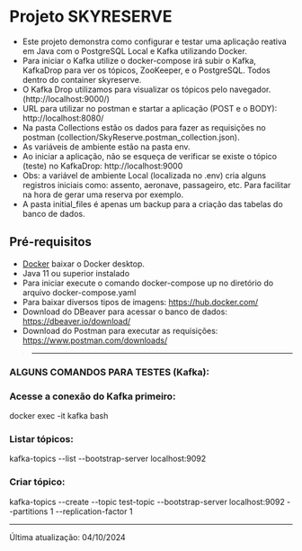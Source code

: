 # Projeto SKYRESERVE

- Este projeto demonstra como configurar e testar uma aplicação reativa em Java com o PostgreSQL Local e Kafka utilizando Docker.
- Para iniciar o Kafka utilize o docker-compose irá subir o Kafka, KafkaDrop para ver os tópicos, ZooKeeper, e o PostgreSQL. Todos dentro do container skyreserve.
- O Kafka Drop utilizamos para visualizar os tópicos pelo navegador. (http://localhost:9000/)
- URL para utilizar no postman e startar a aplicação (POST e o BODY): http://localhost:8080/
- Na pasta Collections estão os dados para fazer as requisições no postman (collection/SkyReserve.postman_collection.json). 
- As variáveis de ambiente estão na pasta env.
- Ao iniciar a aplicação, não se esqueça de verificar se existe o tópico (teste) no KafkaDrop: http://localhost:9000
- Obs: a variável de ambiente Local (localizada no .env) cria alguns registros iniciais como: assento, aeronave, passageiro, etc. Para facilitar na hora de gerar uma reserva por exemplo.
- A pasta initial_files é apenas um backup para a criação das tabelas do banco de dados.

## Pré-requisitos

- [Docker](https://docs.docker.com/get-docker/) baixar o Docker desktop.
- Java 11 ou superior instalado
- Para iniciar execute o comando docker-compose up no diretório do arquivo docker-compose.yaml
- Para baixar diversos tipos de imagens: https://hub.docker.com/
- Download do DBeaver para acessar o banco de dados: https://dbeaver.io/download/
- Download do Postman para executar as requisições: https://www.postman.com/downloads/

>------------------------------------------------------------------------------------------------------------------------------
### ALGUNS COMANDOS PARA TESTES (Kafka):

### Acesse a conexão do Kafka primeiro:
docker exec -it kafka bash

### Listar tópicos:
kafka-topics --list --bootstrap-server localhost:9092

### Criar tópico:
kafka-topics --create --topic test-topic --bootstrap-server localhost:9092 --partitions 1 --replication-factor 1

------------------------------------------------------------------------------------------------------------------------------

Última atualização: 04/10/2024
